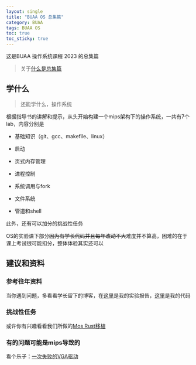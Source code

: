 ```yaml
---
layout: single
title: "BUAA OS 总集篇"
category: BUAA
tags: BUAA OS
toc: true
toc_sticky: true
---
```


这是BUAA 操作系统课程 2023 的总集篇

> 关于[什么是总集篇](/What-is-summary/index)

## 学什么

> 还能学什么，操作系统

根据指导书的讲解和提示，从头开始构建一个mips架构下的操作系统，一共有7个lab，内容分别是

* 基础知识（git、gcc、makefile、linux）

* 启动
* 页式内存管理
* 进程控制
* 系统调用与fork
* 文件系统
* 管道和shell

此外，还有可以加分的挑战性任务

OS的实验课下部分~~因为有学长代码并且每年改动不大~~难度并不算高，困难的在于课上考试很可能扣分，整体体验其实还可以

## 建议和资料

### 参考往年资料

当你遇到问题，多看看学长留下的博客，在[这里](/Download/OS-report.zip)是我的实验报告，[这里](https://github.com/FyVoid/BUAA_OS_2024)是我的代码

### 挑战性任务

或许你有兴趣看看我们所做的[Mos Rust移植](https://github.com/MOS-Rust/mos)

### 有的问题可能是mips导致的

看个乐子：[一次失败的VGA驱动](/buaa/失败的vga驱动/)
